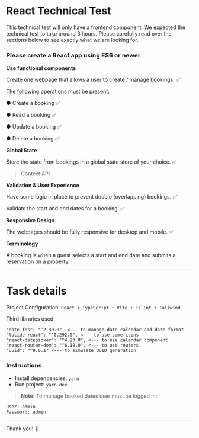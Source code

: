 # React Technical Test


This technical test will only have a frontend component. We expected the technical test to take around 3 hours. Please carefully read over the sections below to see exactly what we are looking for.


### Please create a React app using ES6 or newer

**Use functional components**

Create one webpage that allows a user to create / manage bookings. ✅

The following operations must be present:

● Create a booking ✅

● Read a booking ✅

● Update a booking ✅

● Delete a booking ✅


**Global State**

Store the state from bookings in a global state store of your choice. ✅
> Context API

**Validation & User Experience**

Have some logic in place to prevent double (overlapping) bookings. ✅

Validate the start and end dates for a booking. ✅

**Responsive Design**

The webpages should be fully responsive for desktop and mobile. ✅

**Terminology**

A booking is when a guest selects a start and end date and submits a reservation on a property.


-------
# Task details

Project Configuration: `React + TypeScript + Vite + Eslint + Tailwind`

Third libraries used:

```
"date-fns": "^2.30.0", <--- to manage date calendar and date format
"lucide-react": "^0.292.0", <--- to use some icons
"react-datepicker": "^4.23.0", <--- to use calendar component
"react-router-dom": "^6.19.0", <--- to use routers
"uuid": "^9.0.1" <--- to simulate UUID generation
```

 ### Instructions

- Install dependencies: `yarn`
- Run project: `yarn dev`

  
> **Note:**  To manage booked dates user must be logged in:

```
User: admin
Password: admin
```

-------

Thank you! 🙌

